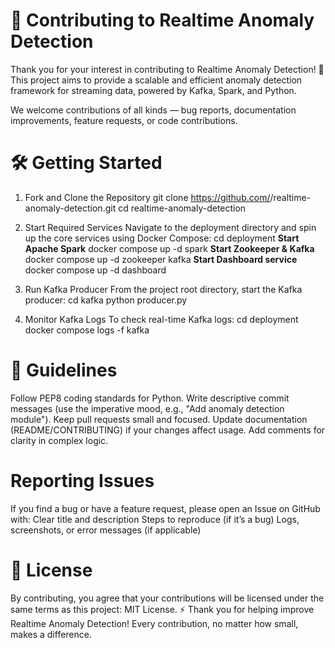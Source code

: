 # 🤝 Contributing to Realtime Anomaly Detection

Thank you for your interest in contributing to Realtime Anomaly Detection! 🚀
This project aims to provide a scalable and efficient anomaly detection framework for streaming data, powered by Kafka, Spark, and Python.

We welcome contributions of all kinds — bug reports, documentation improvements, feature requests, or code contributions.

# 🛠️ Getting Started
1. Fork and Clone the Repository
git clone https://github.com/<your-username>/realtime-anomaly-detection.git
cd realtime-anomaly-detection

2. Start Required Services
Navigate to the deployment directory and spin up the core services using Docker Compose:
cd deployment
**Start Apache Spark**
docker compose up -d spark
**Start Zookeeper & Kafka**
docker compose up -d zookeeper kafka
**Start Dashboard service**
docker compose up -d dashboard

3. Run Kafka Producer
From the project root directory, start the Kafka producer:
cd kafka
python producer.py

4. Monitor Kafka Logs
To check real-time Kafka logs:
cd deployment
docker compose logs -f kafka

# 📌 Guidelines
Follow PEP8 coding standards for Python.
Write descriptive commit messages (use the imperative mood, e.g., "Add anomaly detection module").
Keep pull requests small and focused.
Update documentation (README/CONTRIBUTING) if your changes affect usage.
Add comments for clarity in complex logic.

# Reporting Issues
If you find a bug or have a feature request, please open an Issue on GitHub with:
Clear title and description
Steps to reproduce (if it’s a bug)
Logs, screenshots, or error messages (if applicable)

# 📄 License
By contributing, you agree that your contributions will be licensed under the same terms as this project: MIT License.
⚡ Thank you for helping improve Realtime Anomaly Detection! Every contribution, no matter how small, makes a difference.
